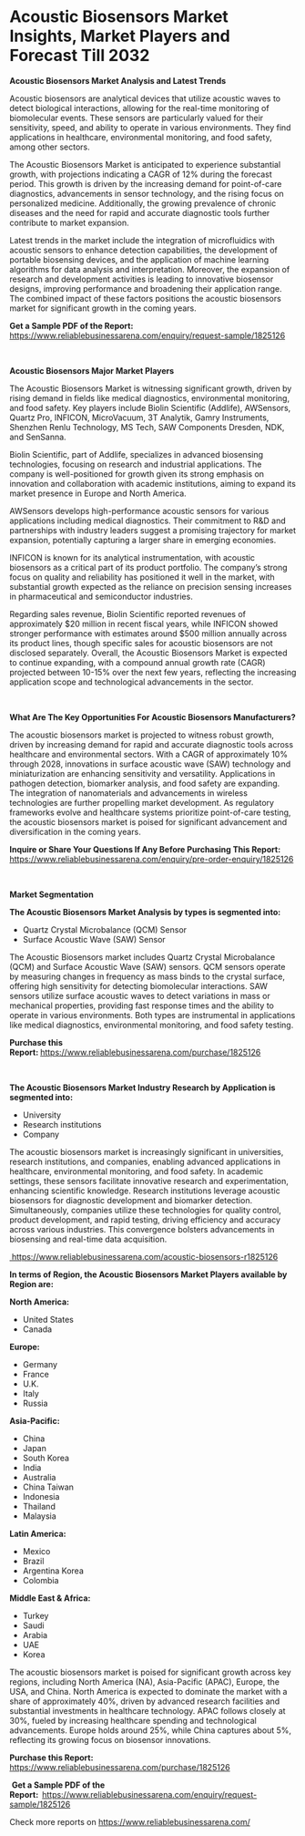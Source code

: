 <p><h1>Acoustic Biosensors Market Insights, Market Players and Forecast Till 2032</h1></p><p><strong>Acoustic Biosensors Market Analysis and Latest Trends</strong></p>
<p><p>Acoustic biosensors are analytical devices that utilize acoustic waves to detect biological interactions, allowing for the real-time monitoring of biomolecular events. These sensors are particularly valued for their sensitivity, speed, and ability to operate in various environments. They find applications in healthcare, environmental monitoring, and food safety, among other sectors.</p><p>The Acoustic Biosensors Market is anticipated to experience substantial growth, with projections indicating a CAGR of 12% during the forecast period. This growth is driven by the increasing demand for point-of-care diagnostics, advancements in sensor technology, and the rising focus on personalized medicine. Additionally, the growing prevalence of chronic diseases and the need for rapid and accurate diagnostic tools further contribute to market expansion.</p><p>Latest trends in the market include the integration of microfluidics with acoustic sensors to enhance detection capabilities, the development of portable biosensing devices, and the application of machine learning algorithms for data analysis and interpretation. Moreover, the expansion of research and development activities is leading to innovative biosensor designs, improving performance and broadening their application range. The combined impact of these factors positions the acoustic biosensors market for significant growth in the coming years.</p></p>
<p><strong>Get a Sample PDF of the Report:&nbsp;</strong> <a href="https://www.reliablebusinessarena.com/enquiry/request-sample/1825126?utm_campaign=2221&utm_medium=2&utm_source=Github&utm_content=ia&utm_term=06042025&utm_id=acoustic-biosensors">https://www.reliablebusinessarena.com/enquiry/request-sample/1825126</a></p>
<p>&nbsp;</p>
<p><strong>Acoustic Biosensors Major Market Players</strong></p>
<p><p>The Acoustic Biosensors Market is witnessing significant growth, driven by rising demand in fields like medical diagnostics, environmental monitoring, and food safety. Key players include Biolin Scientific (Addlife), AWSensors, Quartz Pro, INFICON, MicroVacuum, 3T Analytik, Gamry Instruments, Shenzhen Renlu Technology, MS Tech, SAW Components Dresden, NDK, and SenSanna.</p><p>Biolin Scientific, part of Addlife, specializes in advanced biosensing technologies, focusing on research and industrial applications. The company is well-positioned for growth given its strong emphasis on innovation and collaboration with academic institutions, aiming to expand its market presence in Europe and North America.</p><p>AWSensors develops high-performance acoustic sensors for various applications including medical diagnostics. Their commitment to R&D and partnerships with industry leaders suggest a promising trajectory for market expansion, potentially capturing a larger share in emerging economies.</p><p>INFICON is known for its analytical instrumentation, with acoustic biosensors as a critical part of its product portfolio. The company’s strong focus on quality and reliability has positioned it well in the market, with substantial growth expected as the reliance on precision sensing increases in pharmaceutical and semiconductor industries.</p><p>Regarding sales revenue, Biolin Scientific reported revenues of approximately $20 million in recent fiscal years, while INFICON showed stronger performance with estimates around $500 million annually across its product lines, though specific sales for acoustic biosensors are not disclosed separately. Overall, the Acoustic Biosensors Market is expected to continue expanding, with a compound annual growth rate (CAGR) projected between 10-15% over the next few years, reflecting the increasing application scope and technological advancements in the sector.</p></p>
<p>&nbsp;</p>
<p><strong>What Are The Key Opportunities For Acoustic Biosensors Manufacturers?</strong></p>
<p><p>The acoustic biosensors market is projected to witness robust growth, driven by increasing demand for rapid and accurate diagnostic tools across healthcare and environmental sectors. With a CAGR of approximately 10% through 2028, innovations in surface acoustic wave (SAW) technology and miniaturization are enhancing sensitivity and versatility. Applications in pathogen detection, biomarker analysis, and food safety are expanding. The integration of nanomaterials and advancements in wireless technologies are further propelling market development. As regulatory frameworks evolve and healthcare systems prioritize point-of-care testing, the acoustic biosensors market is poised for significant advancement and diversification in the coming years.</p></p>
<p><strong>Inquire or Share Your Questions If Any Before Purchasing This Report:</strong> <a href="https://www.reliablebusinessarena.com/enquiry/pre-order-enquiry/1825126?utm_campaign=2221&utm_medium=2&utm_source=Github&utm_content=ia&utm_term=06042025&utm_id=acoustic-biosensors">https://www.reliablebusinessarena.com/enquiry/pre-order-enquiry/1825126</a></p>
<p>&nbsp;</p>
<p><strong>Market Segmentation</strong></p>
<p><strong>The Acoustic Biosensors Market Analysis by types is segmented into:</strong></p>
<p><ul><li>Quartz Crystal Microbalance (QCM) Sensor</li><li>Surface Acoustic Wave (SAW) Sensor</li></ul></p>
<p><p>The Acoustic Biosensors market includes Quartz Crystal Microbalance (QCM) and Surface Acoustic Wave (SAW) sensors. QCM sensors operate by measuring changes in frequency as mass binds to the crystal surface, offering high sensitivity for detecting biomolecular interactions. SAW sensors utilize surface acoustic waves to detect variations in mass or mechanical properties, providing fast response times and the ability to operate in various environments. Both types are instrumental in applications like medical diagnostics, environmental monitoring, and food safety testing.</p></p>
<p><strong>Purchase this Report:&nbsp;</strong><a href="https://www.reliablebusinessarena.com/purchase/1825126?utm_campaign=2221&utm_medium=2&utm_source=Github&utm_content=ia&utm_term=06042025&utm_id=acoustic-biosensors">https://www.reliablebusinessarena.com/purchase/1825126</a></p>
<p>&nbsp;</p>
<p><strong>The Acoustic Biosensors Market Industry Research by Application is segmented into:</strong></p>
<p><ul><li>University</li><li>Research institutions</li><li>Company</li></ul></p>
<p><p>The acoustic biosensors market is increasingly significant in universities, research institutions, and companies, enabling advanced applications in healthcare, environmental monitoring, and food safety. In academic settings, these sensors facilitate innovative research and experimentation, enhancing scientific knowledge. Research institutions leverage acoustic biosensors for diagnostic development and biomarker detection. Simultaneously, companies utilize these technologies for quality control, product development, and rapid testing, driving efficiency and accuracy across various industries. This convergence bolsters advancements in biosensing and real-time data acquisition.</p></p>
<p><a href="https://www.reliablebusinessarena.com/acoustic-biosensors-r1825126?utm_campaign=2221&utm_medium=2&utm_source=Github&utm_content=ia&utm_term=06042025&utm_id=acoustic-biosensors">&nbsp;https://www.reliablebusinessarena.com/acoustic-biosensors-r1825126</a></p>
<p><strong>In terms of Region, the Acoustic Biosensors Market Players available by Region are:</strong></p>
<p>
    <p> <strong> North America: </strong>
        <ul>
            <li>United States</li>
            <li>Canada</li>
        </ul>
        </p> 
    <p> <strong> Europe: </strong>
        <ul>
            <li>Germany</li>
            <li>France</li>
            <li>U.K.</li>
            <li>Italy</li>
            <li>Russia</li>
        </ul>
        </p> 
    <p> <strong> Asia-Pacific: </strong>
        <ul>
            <li>China</li>
            <li>Japan</li>
            <li>South Korea</li>
            <li>India</li>
            <li>Australia</li>
            <li>China Taiwan</li>
            <li>Indonesia</li>
            <li>Thailand</li>
            <li>Malaysia</li>
        </ul>
        </p> 
    <p> <strong> Latin America: </strong>
        <ul>
            <li>Mexico</li>
            <li>Brazil</li>
            <li>Argentina Korea</li>
            <li>Colombia</li>
        </ul>
        </p> 
    <p> <strong> Middle East & Africa: </strong>
        <ul>
            <li>Turkey</li>
            <li>Saudi</li>
            <li>Arabia</li>
            <li>UAE</li>
            <li>Korea</li>
        </ul>
    </p>
    </p>
<p><p>The acoustic biosensors market is poised for significant growth across key regions, including North America (NA), Asia-Pacific (APAC), Europe, the USA, and China. North America is expected to dominate the market with a share of approximately 40%, driven by advanced research facilities and substantial investments in healthcare technology. APAC follows closely at 30%, fueled by increasing healthcare spending and technological advancements. Europe holds around 25%, while China captures about 5%, reflecting its growing focus on biosensor innovations.</p></p>
<p><strong>Purchase this Report: </strong><a href="https://www.reliablebusinessarena.com/purchase/1825126?utm_campaign=2221&utm_medium=2&utm_source=Github&utm_content=ia&utm_term=06042025&utm_id=acoustic-biosensors">https://www.reliablebusinessarena.com/purchase/1825126</a></p>
<p>&nbsp;<strong>Get a Sample PDF of the Report:&nbsp;&nbsp;</strong><a href="https://www.reliablebusinessarena.com/enquiry/request-sample/1825126?utm_campaign=2221&utm_medium=2&utm_source=Github&utm_content=ia&utm_term=06042025&utm_id=acoustic-biosensors">https://www.reliablebusinessarena.com/enquiry/request-sample/1825126</a></p>
<p><strong></strong></p>
<p>Check more reports on <a href="https://www.reliablebusinessarena.com/?utm_campaign=2221&utm_medium=2&utm_source=Github&utm_content=ia&utm_term=06042025&utm_id=acoustic-biosensors">https://www.reliablebusinessarena.com/</a></p>